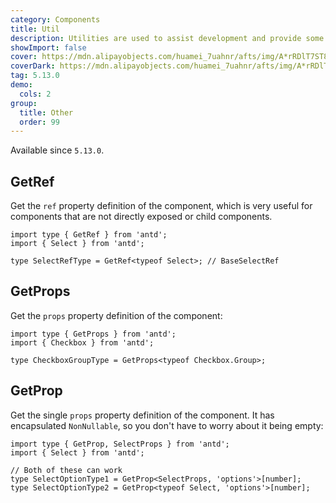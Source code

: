 ```yaml
---
category: Components
title: Util
description: Utilities are used to assist development and provide some common utility methods.
showImport: false
cover: https://mdn.alipayobjects.com/huamei_7uahnr/afts/img/A*rRDlT7ST8DUAAAAAAAAAAAAADrJ8AQ/original
coverDark: https://mdn.alipayobjects.com/huamei_7uahnr/afts/img/A*rRDlT7ST8DUAAAAAAAAAAAAADrJ8AQ/original
tag: 5.13.0
demo:
  cols: 2
group:
  title: Other
  order: 99
---
```


Available since `5.13.0`.

## GetRef

Get the `ref` property definition of the component, which is very useful for components that are not directly exposed or child components.

```tsx
import type { GetRef } from 'antd';
import { Select } from 'antd';

type SelectRefType = GetRef<typeof Select>; // BaseSelectRef
```

## GetProps

Get the `props` property definition of the component:

```tsx
import type { GetProps } from 'antd';
import { Checkbox } from 'antd';

type CheckboxGroupType = GetProps<typeof Checkbox.Group>;
```

## GetProp

Get the single `props` property definition of the component. It has encapsulated `NonNullable`, so you don't have to worry about it being empty:

```tsx
import type { GetProp, SelectProps } from 'antd';
import { Select } from 'antd';

// Both of these can work
type SelectOptionType1 = GetProp<SelectProps, 'options'>[number];
type SelectOptionType2 = GetProp<typeof Select, 'options'>[number];
```
